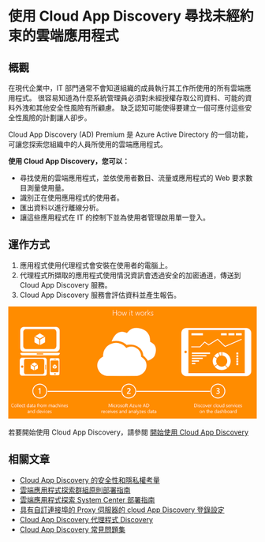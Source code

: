 <properties
    pageTitle="使用 Cloud App Discovery 尋找未經約束的雲端應用程式 | Microsoft Azure"
    description="提供有關使用 Cloud App Discovery 尋找和管理應用程式、它的優勢和運作方式的資訊。"
    services="active-directory"
    keywords="cloud app discovery, managing applications"
    documentationCenter=""
    authors="markusvi"
    manager="stevenpo"
    editor=""/>

<tags
    ms.service="active-directory"
    ms.workload="identity"
    ms.tgt_pltfrm="na"
    ms.devlang="na"
    ms.topic="article"
    ms.date="11/20/2015"
    ms.author="markusvi"/>


# 使用 Cloud App Discovery 尋找未經約束的雲端應用程式

## 概觀

在現代企業中，IT 部門通常不會知道組織的成員執行其工作所使用的所有雲端應用程式。 很容易知道為什麼系統管理員必須對未經授權存取公司資料、可能的資料外洩和其他安全性風險有所顧慮。 缺乏認知可能使得要建立一個可應付這些安全性風險的計劃讓人卻步。

Cloud App Discovery (AD) Premium 是 Azure Active Directory 的一個功能，可讓您探索您組織中的人員所使用的雲端應用程式。

**使用 Cloud App Discovery，您可以：**

- 尋找使用的雲端應用程式，並依使用者數目、流量或應用程式的 Web 要求數目測量使用量。
- 識別正在使用應用程式的使用者。
- 匯出資料以進行離線分析。
- 讓這些應用程式在 IT 的控制下並為使用者管理啟用單一登入。

## 運作方式

1. 應用程式使用代理程式會安裝在使用者的電腦上。
2. 代理程式所擷取的應用程式使用情況資訊會透過安全的加密通道，傳送到 Cloud App Discovery 服務。
3. Cloud App Discovery 服務會評估資料並產生報告。

![Cloud App Discovery 圖表](./media/active-directory-cloudappdiscovery/cad01.png)

若要開始使用 Cloud App Discovery，請參閱 [開始使用 Cloud App Discovery](http://social.technet.microsoft.com/wiki/contents/articles/30962.getting-started-with-cloud-app-discovery.aspx)

## 相關文章

- [Cloud App Discovery 的安全性和隱私權考量](active-directory-cloudappdiscovery-security-and-privacy-considerations.md)
- [雲端應用程式探索群組原則部署指南](http://social.technet.microsoft.com/wiki/contents/articles/30965.cloud-app-discovery-group-policy-deployment-guide.aspx)
- [雲端應用程式探索 System Center 部署指南](http://social.technet.microsoft.com/wiki/contents/articles/30968.cloud-app-discovery-system-center-deployment-guide.aspx)
- [具有自訂連接埠的 Proxy 伺服器的 cloud App Discovery 登錄設定](active-directory-cloudappdiscovery-registry-settings-for-proxy-services.md)
- [Cloud App Discovery 代理程式 Discovery ](http://social.technet.microsoft.com/wiki/contents/articles/24616.cloud-app-discovery-agent-changelog.aspx)
- [Cloud App Discovery 常見問題集](http://social.technet.microsoft.com/wiki/contents/articles/24037.cloud-app-discovery-frequently-asked-questions.aspx)





